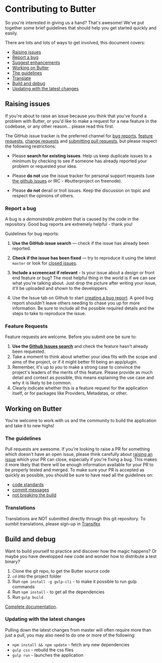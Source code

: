 # Contributing to Butter

So you're interested in giving us a hand? That's awesome! We've put together some brief guidelines that should help
you get started quickly and easily.

There are lots and lots of ways to get involved, this document covers:

* [Raising issues](#raising-issues)
 * [Report a bug](#report-a-bug)
 * [Suggest enhancements](#feature-requests)
* [Working on Butter](#working-on-butter)
 * [The guidelines](#the-guidelines)
 * [Translate](#translations)
* [Build and debug](#build-and-debug)
 * [Updating with the latest changes](#updating-with-the-latest-changes)

## Raising issues

If you're about to raise an issue because you think that you've found a problem with Butter, or you'd like to make a request
for a new feature in the codebase, or any other reason… please read this first.

The GitHub issue tracker is the preferred channel for [bug reports](#report-a-bug),
[feature requests](#feature-requests), [change requests](#change-requests) and [submitting pull
requests](#submitting-pull-requests), but please respect the following restrictions:

* Please **search for existing issues**. Help us keep duplicate issues to a minimum by checking to see if someone
has already reported your problem or requested your idea.

* Please **do not** use the issue tracker for personal support requests (use
  [the github issues](http://github.com/butterproject/butter-desktop/issues) or IRC - #butterproject on freenode).

* Please **do not** derail or troll issues. Keep the discussion on topic and respect the opinions of others.

### Report a bug

A bug is a _demonstrable problem_ that is caused by the code in the repository.
Good bug reports are extremely helpful - thank you!

Guidelines for bug reports:

1. **Use the GitHub issue search** &mdash; check if the issue has already been reported.

2. **Check if the issue has been fixed** &mdash; try to reproduce it using the latest `master` or look for [closed issues](https://github.com/butterproject/butter-desktop/issues?q=is%3Aissue+is%3Aclosed).

3. **Include a screencast if relevant** - Is your issue about a design or front end feature or bug? The most helpful thing in the world is if we can *see* what you're talking about. Just drop the picture after writing your issue, it'll be uploaded and shown to the developpers.

3. Use the Issue tab on Github to start [creating a bug report](https://github.com/butterproject/butter-desktop/issues/new). A good bug report shouldn't leave others needing to chase you up for more information. Be sure to include all the possible required details and the steps to take to reproduce the issue.

### Feature Requests

Feature requests are welcome. Before you submit one be sure to:

1. **Use the [Github Issues search](https://github.com/butterproject/butter-desktop/issues?utf8=%E2%9C%93&q=is%3Aissue)** and check the feature hasn't already been requested.
2. Take a moment to think about whether your idea fits with the scope and aims of the project, or if it might
better fit being an app/plugin.
3. Remember, it's up to *you* to make a strong case to convince the project's leaders of the merits of this
feature. Please provide as much detail and context as possible, this means explaining the use case and why it is
likely to be common.
4. Clearly indicate whether this is a feature request for the application itself, or for packages like Providers, Metadatas, or other.


## Working on Butter

You're welcome to work with us and the community to build the application and take it to new highs!

### The guidelines

Pull requests are awesome. If you're looking to raise a PR for something which doesn't have an open issue, please think carefully about [raising an issue](#report-a-bug) which your PR can close, especially if you're fixing a bug. This makes it more likely that there will be enough information available for your PR to be properly tested and merged. To make sure your PR is accepted as quickly as possible, you should be sure to have read all the guidelines on:

* [code standards](docs/Code-Standards.md)
* [commit messages](https://github.com/butterproject/butter-desktop/tree/master/docs/Git-Workflow.md#commit-messages)
* [not breaking the build](https://github.com/butterproject/butter-desktop/tree/master/docs/Git-Workflow.md#check-it-passes-the-tests)

### Translations

Translations are NOT submitted directly through this git repository.
To sumbit translations, please sign-up in [Transifex](https://www.transifex.com/butterproject/public/)

## Build and debug

Want to build yourself to practice and discover how the magic happens? Or maybe you have developped new code and wonder how to distribute a test binary?

1. Clone the git repo, to get the Butter source code
1. `cd` into the project folder
1. Run `npm install -g gulp-cli` - to make it possible to run gulp commands
1. Run `npm install` - to get all the dependencies
1. Run `gulp build`

[Complete documentation](docs/Build-Debug.md).

### Updating with the latest changes

Pulling down the latest changes from master will often require more than just a pull, you may also need to do one or more of the following:

 * `npm install && npm update` - fetch any new dependencies
 * `gulp css` - rebuild the css files
 * `gulp run` - launches the application
